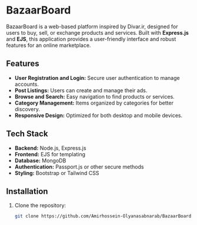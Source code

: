 # BazaarBoard

BazaarBoard is a web-based platform inspired by Divar.ir, designed for users to buy, sell, or exchange products and services. Built with **Express.js** and **EJS**, this application provides a user-friendly interface and robust features for an online marketplace.

## Features

- **User Registration and Login:** Secure user authentication to manage accounts.
- **Post Listings:** Users can create and manage their ads.
- **Browse and Search:** Easy navigation to find products or services.
- **Category Management:** Items organized by categories for better discovery.
- **Responsive Design:** Optimized for both desktop and mobile devices.

## Tech Stack

- **Backend:** Node.js, Express.js
- **Frontend:** EJS for templating
- **Database:** MongoDB
- **Authentication:** Passport.js or other secure methods
- **Styling:** Bootstrap or Tailwind CSS

## Installation

1. Clone the repository:
   ```bash
   git clone https://github.com/Amirhossein-Olyanasabnarab/BazaarBoard.git
